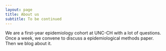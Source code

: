 ```yaml
---
layout: page
title: About us
subtitle: To be continued
---
```


We are a first-year epidemiology cohort at UNC-CH with a lot of questions. Once a week, we convene to discuss a epidemiological methods paper. Then we blog about it. 

